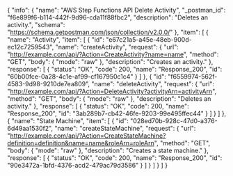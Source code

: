 {
  "info": {
    "name": "AWS Step Functions API Delete Activity",
    "_postman_id": "f6e899f6-b114-442f-9d96-cda11f88fbc2",
    "description": "Deletes an activity.",
    "schema": "https://schema.getpostman.com/json/collection/v2.0.0/"
  },
  "item": [
    {
      "name": "Activity",
      "item": [
        {
          "id": "e67c21a5-a45e-48eb-900d-ec12c7259543",
          "name": "createActivity",
          "request": {
            "url": "http://example.com/api/?Action=CreateActivity?name=name",
            "method": "GET",
            "body": {
              "mode": "raw"
            },
            "description": "Creates an activity."
          },
          "response": [
            {
              "status": "OK",
              "code": 200,
              "name": "Response_200",
              "id": "60b00fce-0a28-4c1e-af99-cf167950c1c4"
            }
          ]
        },
        {
          "id": "f6559974-562f-4583-9d98-9210de7ea809",
          "name": "deleteActivity",
          "request": {
            "url": "http://example.com/api/?Action=DeleteActivity?activityArn=activityArn",
            "method": "GET",
            "body": {
              "mode": "raw"
            },
            "description": "Deletes an activity."
          },
          "response": [
            {
              "status": "OK",
              "code": 200,
              "name": "Response_200",
              "id": "3ab289b7-cb42-46fe-9203-99e495ffec44"
            }
          ]
        }
      ]
    },
    {
      "name": "State Machine",
      "item": [
        {
          "id": "028ed70b-928c-47d0-a376-6d49aa1530f2",
          "name": "createStateMachine",
          "request": {
            "url": "http://example.com/api/?Action=CreateStateMachine?definition=definition&name=name&roleArn=roleArn",
            "method": "GET",
            "body": {
              "mode": "raw"
            },
            "description": "Creates a state machine."
          },
          "response": [
            {
              "status": "OK",
              "code": 200,
              "name": "Response_200",
              "id": "90e3472a-1bfd-4376-acd2-479ac79d3586"
            }
          ]
        }
      ]
    }
  ]
}